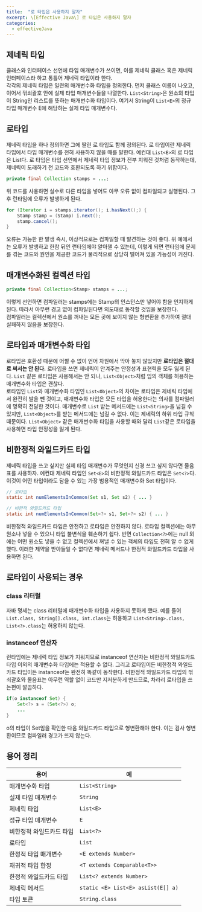 ```yaml
---
title:  "로 타입은 사용하지 말자"
excerpt: \[Effective Java\] 로 타입은 사용하지 말자
categories:
  - effectiveJava
---
```



## 제네릭 타입
클래스와 인터페이스 선언에 타입 매개변수가 쓰이면, 이를 제네릭 클래스 혹은 제네릭 인터페이스라 하고 통틀어 제네릭 타입이라 한다.  
각각의 제네릭 타입은 일련의 매개변수화 타입을 정의한다. 먼저 클래스 이름이 나오고, 이어서 꺾쇠괄호 안에 실제 타입 매개변수들을 나열한다. ```List<String>```은 원소의 타입이 String인 리스트를 뜻하는 매개변수화 타입이다. 여기서 String이 ```List<E>```의 정규 타입 매개변수 E에 해당하는 실제 타입 매개변수다.

## 로타입
제네릭 타입을 하나 정의하면 그에 딸린 로 타입도 함께 정의된다. 로 타입이란 제네릭 타입에서 타입 매개변수를 전혀 사용하지 않을 때를 말한다. 예컨대 ```List<E>```의 로 타입은 List다. 로 타입은 타입 선언에서 제네릭 타입 정보가 전부 지워진 것처럼 동작하는데, 제네릭이 도래하기 전 코드와 호환되도록 하기 위함이다.

  
```java
private final Collection stamps = ...;
```  

위 코드를 사용하면 실수로 다른 타입을 넣어도 아무 오류 없이 컴파일되고 실행된다. 그 후 런타임에 오류가 발생하게 된다.

  
```java
for (Iterator i = stamps.iterator(); i.hasNext();) {
    Stamp stamp = (Stamp) i.next();
    stamp.cancel();
}
```  

오류는 가능한 한 발생 즉시, 이상적으로는 컴파일할 때 발견하는 것이 좋다. 위 예에서는 오류가 발생하고 한참 뒤인 런타임에야 알아챌 수 있는데, 이렇게 되면 런타임에 문제를 겪는 코드와 원인을 제공한 코드가 물리적으로 상당히 떨어져 있을 가능성이 커진다.  

## 매개변수화된 컬렉션 타입

  
```java
private final Collection<Stamp> stamps = ...;
```  

이렇게 선언하면 컴파일러는 stamps에는 Stamp의 인스턴스만 넣어야 함을 인지하게 된다. 따라서 아무런 경고 없이 컴파일된다면 의도대로 동작할 것임을 보장한다.  
컴파일러는 컬렉션에서 원소를 꺼내는 모든 곳에 보이지 않는 형변환을 추가하여 절대 실패하지 않음을 보장한다.

## 로타입과 매개변수화 타입
로타입은 호환성 때문에 어쩔 수 없이 언어 차원에서 막아 놓지 않았지만 **로타입은 절대로 써서는 안 된다.** 로타입을 쓰면 제네릭이 안겨주는 안정성과 표현력을 모두 잃게 된다. ```List``` 같은 로타입은 사용해서는 안 되나, ```List<Object>```처럼 임의 객체를 허용하는 매개변수화 타입은 괜찮다.  
로타입인 ```List```와 매개변수화 타입인 ```List<Object>```의 차이는 로타입은 제네릭 타입에서 완전히 발을 뺀 것이고, 매개변수화 타입은 모든 타입을 허용한다는 의사를 컴파일러에 명확히 전달한 것이다. 매개변수로  ```List``` 받는 메서드에는 ```List<String>```을 넘길 수 있지만, ```List<Object>```를 받는 메서드에는 넘길 수 없다. 이는 제네릭의 하위 타입 규칙 때문이다. ```List<Object>``` 같은 매개변수화 타입을 사용할 때와 달리 ```List```같은 로타입을 사용하면 타입 안정성을 잃게 된다.


## 비한정적 와일드카드 타입
제네릭 타입을 쓰고 싶지만 실제 타입 매개변수가 무엇인지 신경 쓰고 싶지 않다면 물음표를 사용하자. 예컨대 제네릭 타입인 ```Set<E>```의 비한정적 와일드카드 타입은 ```Set<?>```다. 이것이 어떤 타입이라도 담을 수 있는 가장 범용적인 매개변수화 Set 타입이다.

  
```java
// 로타입
static int numElementsInCommon(Set s1, Set s2) { ... }

// 비한적 와일드카드 타입
static int numElementsInCommon(Set<?> s1, Set<?> s2) { ... }
```  

비한정적 와일드카드 타입은 안전하고 로타입은 안전하지 않다. 로타입 컬렉션에는 아무 원소나 넣을 수 있으니 타입 불변식을 훼손하기 쉽다. 반면 ```Collection<?>```에는 null 외에는 어떤 원소도 넣을 수 없고 컬렉션에서 꺼낼 수 있는 객체의 타입도 전혀 알 수 없게 했다. 이러한 제약을 받아들일 수 없다면 제네릭 메서드나 한정적 와일드카드 타입을 사용하면 된다.

## 로타입이 사용되는 경우
### class 리터럴
자바 명세는 class 리터럴에 매개변수화 타입을 사용하지 못하게 했다. 예를 들어 ```List.class, String[].class, int.class```는 허용하고 ```List<String>.class, List<?>.class```는 허용하지 않는다.

### instanceof 연산자
런타임에는 제네릭 타입 정보가 지워지므로 instanceof 연산자는 비한정적 와일드카드 타입 이외의 매개변수화 타입에는 적용할 수 없다. 그리고 로타입이든 비한정적 와일드카드 타입이든 instanceof는 완전히 똑같이 동작한다. 비한정적 와일드카드 타입의 꺾쇠괄호와 물음표는 아무런 역할 없이 코드만 지저분하게 만드므로, 차라리 로타입을 쓰는편이 깔끔하다.

  
```java
if(o instanceof Set) {
    Set<?> s = (Set<?>) o;
    ...
}
```  
o의 타입이 Set임을 확인한 다음 와일드카드 타입으로 형변환해야 한다. 이는 검사 형변환이므로 컴파일러 경고가 뜨지 않는다.

## 용어 정리

용어 | 예
---- | ----
매개변수화 타입 | ```List<String>```
실제 타입 매개변수 | ```String```
제네릭 타입 | ```List<E>```
정규 타입 매개변수 | ```E```
비한정적 와일드카드 타입 | ```List<?>```
로타입 | ```List```
한정적 타입 매개변수 | ```<E extends Number>```
재귀적 타입 한정 | ```<T extends Comparable<T>>```
한정적 와일드카드 타입 | ```List<? extends Number>```
제네릭 메서드 | ```static <E> List<E> asList(E[] a)```
타입 토큰 | ```String.class```
